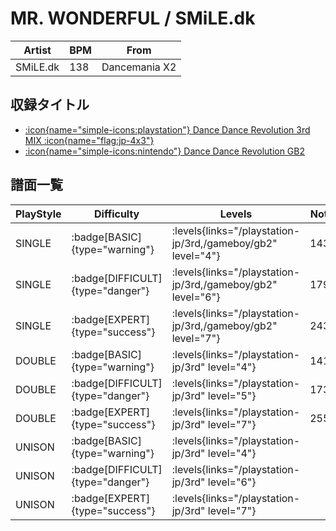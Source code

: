 # MR. WONDERFUL / SMiLE.dk

|Artist|BPM|From|
|------|---|----|
|SMiLE.dk|138|Dancemania X2|

## 収録タイトル

- [:icon{name="simple-icons:playstation"} Dance Dance Revolution 3rd MIX :icon{name="flag:jp-4x3"}](/playstation-jp/3rd)
- [:icon{name="simple-icons:nintendo"} Dance Dance Revolution GB2](/gameboy/gb2)

## 譜面一覧

|PlayStyle|Difficulty|Levels|Notes|Movie|
|---------|----------|------|-----|-----|
|SINGLE| :badge[BASIC]{type="warning"}| :levels{links="/playstation-jp/3rd,/gameboy/gb2" level="4"}|143/0||
|SINGLE| :badge[DIFFICULT]{type="danger"}| :levels{links="/playstation-jp/3rd,/gameboy/gb2" level="6"}|179/0||
|SINGLE| :badge[EXPERT]{type="success"}| :levels{links="/playstation-jp/3rd,/gameboy/gb2" level="7"}|243/0||
|DOUBLE| :badge[BASIC]{type="warning"}| :levels{links="/playstation-jp/3rd" level="4"}|141/0||
|DOUBLE| :badge[DIFFICULT]{type="danger"}| :levels{links="/playstation-jp/3rd" level="5"}|173/0||
|DOUBLE| :badge[EXPERT]{type="success"}| :levels{links="/playstation-jp/3rd" level="7"}|255/0||
|UNISON| :badge[BASIC]{type="warning"}| :levels{links="/playstation-jp/3rd" level="4"}|||
|UNISON| :badge[DIFFICULT]{type="danger"}| :levels{links="/playstation-jp/3rd" level="6"}|||
|UNISON| :badge[EXPERT]{type="success"}| :levels{links="/playstation-jp/3rd" level="7"}|||
